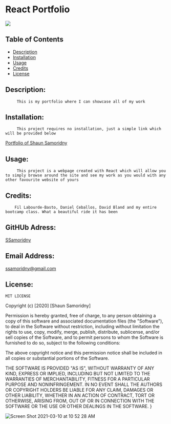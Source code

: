 

# React Portfolio
![](https://img.shields.io/badge/README-GOODREADME-brightgreen)

## Table of Contents
- [Description](#description)
- [Installation](#installation)
- [Usage](#usage)
- [Credits](#credits)
- [License](#license)

## Description: 

         This is my portfolio where I can showcase all of my work 

## Installation:

         This project requires no installation, just a simple link which will be provided below
   [Portfolio of Shaun Samoridny](https://ssamoridny.github.io/React-Portfolio/)

## Usage:

         This project is a webpage created with React which will allow you to simply browse around the site and see my work as you would with any other favourite website of yours

## Credits:

        Fil Labourde-Basto, Daniel Ceballos, David Bland and my entire bootcamp class. What a beautiful ride it has been

## GitHUb Adress:

   [SSamoridny](github.com/SSamoridny)

## Email Address:

   [ssamoridny@gmail.com](ssamoridny@gmail.com)

## License:
    

    
    MIT LICENSE

Copyright (c) [2020] [Shaun Samoridny]

Permission is hereby granted, free of charge, to any person obtaining a copy
of this software and associated documentation files (the "Software"), to deal
in the Software without restriction, including without limitation the rights
to use, copy, modify, merge, publish, distribute, sublicense, and/or sell
copies of the Software, and to permit persons to whom the Software is
furnished to do so, subject to the following conditions:

The above copyright notice and this permission notice shall be included in all
copies or substantial portions of the Software.

THE SOFTWARE IS PROVIDED "AS IS", WITHOUT WARRANTY OF ANY KIND, EXPRESS OR
IMPLIED, INCLUDING BUT NOT LIMITED TO THE WARRANTIES OF MERCHANTABILITY,
FITNESS FOR A PARTICULAR PURPOSE AND NONINFRINGEMENT. IN NO EVENT SHALL THE
AUTHORS OR COPYRIGHT HOLDERS BE LIABLE FOR ANY CLAIM, DAMAGES OR OTHER
LIABILITY, WHETHER IN AN ACTION OF CONTRACT, TORT OR OTHERWISE, ARISING FROM,
OUT OF OR IN CONNECTION WITH THE SOFTWARE OR THE USE OR OTHER DEALINGS IN THE
SOFTWARE.
}

![Screen Shot 2021-03-10 at 10 52 28 AM](https://user-images.githubusercontent.com/30538162/110674261-f45ce580-818e-11eb-8802-b450cde0c692.png)
      

   

